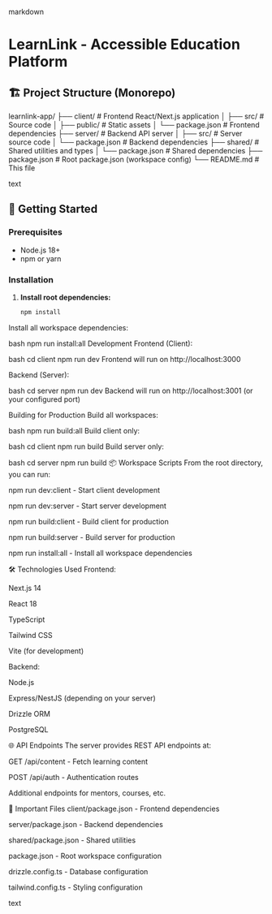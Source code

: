 markdown
# LearnLink - Accessible Education Platform

## 🏗️ Project Structure (Monorepo)
learnlink-app/
├── client/ # Frontend React/Next.js application
│ ├── src/ # Source code
│ ├── public/ # Static assets
│ └── package.json # Frontend dependencies
├── server/ # Backend API server
│ ├── src/ # Server source code
│ └── package.json # Backend dependencies
├── shared/ # Shared utilities and types
│ └── package.json # Shared dependencies
├── package.json # Root package.json (workspace config)
└── README.md # This file

text

## 🚀 Getting Started

### Prerequisites
- Node.js 18+ 
- npm or yarn

### Installation

1. **Install root dependencies:**
   ```bash
   npm install
Install all workspace dependencies:

bash
npm run install:all
Development
Frontend (Client):

bash
cd client
npm run dev
Frontend will run on http://localhost:3000

Backend (Server):

bash
cd server
npm run dev
Backend will run on http://localhost:3001 (or your configured port)

Building for Production
Build all workspaces:

bash
npm run build:all
Build client only:

bash
cd client
npm run build
Build server only:

bash
cd server
npm run build
📦 Workspace Scripts
From the root directory, you can run:

npm run dev:client - Start client development

npm run dev:server - Start server development

npm run build:client - Build client for production

npm run build:server - Build server for production

npm run install:all - Install all workspace dependencies

🛠️ Technologies Used
Frontend:

Next.js 14

React 18

TypeScript

Tailwind CSS

Vite (for development)

Backend:

Node.js

Express/NestJS (depending on your server)

Drizzle ORM

PostgreSQL

🌐 API Endpoints
The server provides REST API endpoints at:

GET /api/content - Fetch learning content

POST /api/auth - Authentication routes

Additional endpoints for mentors, courses, etc.

📁 Important Files
client/package.json - Frontend dependencies

server/package.json - Backend dependencies

shared/package.json - Shared utilities

package.json - Root workspace configuration

drizzle.config.ts - Database configuration

tailwind.config.ts - Styling configuration

text

